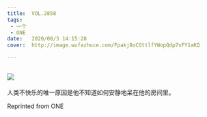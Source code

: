 ```yaml
---
title:	VOL.2858
tags:
 - 一个
 - ONE
date:	2020/08/3 14:15:28
cover:	http://image.wufazhuce.com/Fpakj8oCGttlfYWopQdp7vFY1aKQ

---
```

![](http://image.wufazhuce.com/Fpakj8oCGttlfYWopQdp7vFY1aKQ)
---

人类不快乐的唯一原因是他不知道如何安静地呆在他的房间里。
 
Reprinted from ONE
